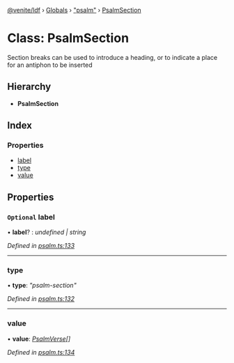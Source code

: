 [@venite/ldf](../README.md) › [Globals](../globals.md) › ["psalm"](../modules/_psalm_.md) › [PsalmSection](_psalm_.psalmsection.md)

# Class: PsalmSection

Section breaks can be used to introduce a heading, or to indicate a place for an antiphon to be inserted

## Hierarchy

* **PsalmSection**

## Index

### Properties

* [label](_psalm_.psalmsection.md#optional-label)
* [type](_psalm_.psalmsection.md#type)
* [value](_psalm_.psalmsection.md#value)

## Properties

### `Optional` label

• **label**? : *undefined | string*

*Defined in [psalm.ts:133](https://github.com/gbj/venite/blob/03064408/ldf/src/psalm.ts#L133)*

___

###  type

• **type**: *"psalm-section"*

*Defined in [psalm.ts:132](https://github.com/gbj/venite/blob/03064408/ldf/src/psalm.ts#L132)*

___

###  value

• **value**: *[PsalmVerse](_psalm_.psalmverse.md)[]*

*Defined in [psalm.ts:134](https://github.com/gbj/venite/blob/03064408/ldf/src/psalm.ts#L134)*
